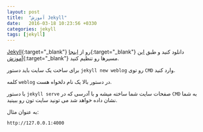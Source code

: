 ```yaml
---
layout: post
title:  "آموزش Jekyll"
date:   2016-03-18 10:23:56 +0330
categories: jekyll
tags: [jekyll]
---
```

[Jekyll][jekyll]{:target="_blank"} رو از [اینجا][PortableJekyll]{:target="_blank"} دانلود کنید و طبق [این آموزش][jekyll_path]{:target="_blank"} مسیرها رو تنظیم کنید.

برای ساخت یک سایت باید دستور `jekyll new weblog` رو توی `CMD` وارد کنید.

کلمه `weblog` در دستور بالا یک نام دلخواه هست.

با دستور `jekyll serve` صفحات سایت شما ساخته میشه و با آدرسی که در `CMD` به شما نشان داده خواهد شد می تونید سایت تون رو ببینید.

به عنوان مثال:

`http://127.0.0.1:4000`



[jekyll]: https://jekyllrb.com
[PortableJekyll]: https://github.com/madhur/PortableJekyll
[jekyll_path]: https://github.com/madhur/PortableJekyll/wiki
